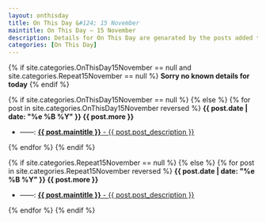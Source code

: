 ```yaml
---
layout: onthisday
title: On This Day &#124; 15 November
maintitle: On This Day — 15 November
description: Details for On This Day are genarated by the posts added to the website so the content is subject to changes/updates over time.
categories: [On This Day]
---
```


{% if site.categories.OnThisDay15November == null and site.categories.Repeat15November == null %}
<strong>Sorry no known details for today</strong>
{% endif %}

{% if site.categories.OnThisDay15November == null %}
{% else %}
{% for post in site.categories.OnThisDay15November reversed %}
<strong>{{ post.date | date: "%e %B %Y" }} {{ post.more }}</strong>
<ul>
<li> ——: <a href="{{ post.url }}"><strong>{{ post.maintitle }}</strong> - {{ post.post_description }}</a></li>
</ul>
{% endfor %}
{% endif %}

{% if site.categories.Repeat15November == null %}
{% else %}
{% for post in site.categories.Repeat15November reversed %}
<strong>{{ post.date | date: "%e %B %Y" }} {{ post.more }}</strong>
<ul>
<li> ——: <a href="{{ post.url }}"><strong>{{ post.maintitle }}</strong> - {{ post.post_description }}</a></li>
</ul>
{% endfor %}
{% endif %}
